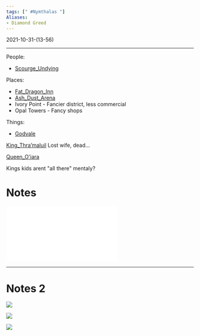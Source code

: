 ```yaml
---
tags: [" #Nymthalas "]
Aliases:
- Diamond Greed
---
```

2021-10-31-(13-56)

---

People:
- [Scourge_Undying](../people/Scourge_Undying.md)

Places:
- [Fat_Dragon_Inn](Fat_Dragon_Inn.md)
- [Ash_Dust_Arena](Ash_Dust_Arena.md)
- Ivory Point - Fancier district, less commercial
- Opal Towers - Fancy shops

Things:
- [Godvale](../things/Godvale.md)

[King_Thra’maluil](../people/King_Thra’maluil.md)
Lost wife, dead...

[Queen_O'iara](../people/Queen_O'iara.md)

Kings kids arent "all there" mentaly?




# Notes
![Nymthalas_Attach](Insights/Attach/Nymthalas_Attach.md)

---

# Notes 2
![](../Insights/Attach/2_Pictures4Losers/20220123083333.png)

![](../Insights/Attach/2_Pictures4Losers/20220123083347.png)

![](../Insights/Attach/2_Pictures4Losers/20220123083401.png)